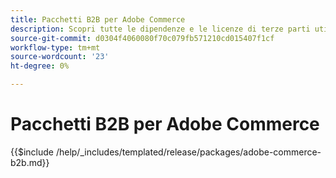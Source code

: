 ```yaml
---
title: Pacchetti B2B per Adobe Commerce
description: Scopri tutte le dipendenze e le licenze di terze parti utilizzate in B2B per Adobe Commerce.
source-git-commit: d0304f4060080f70c079fb571210cd015407f1cf
workflow-type: tm+mt
source-wordcount: '23'
ht-degree: 0%

---
```


# Pacchetti B2B per Adobe Commerce

{{$include /help/_includes/templated/release/packages/adobe-commerce-b2b.md}}

